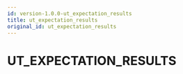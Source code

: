 ```yaml
---
id: version-1.0.0-ut_expectation_results
title: ut_expectation_results
original_id: ut_expectation_results
---
```


# UT_EXPECTATION_RESULTS


















 
